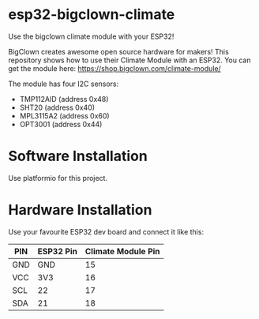 # esp32-bigclown-climate
Use the bigclown climate module with your ESP32!

BigClown creates awesome open source hardware for makers!
This repository shows how to use their Climate Module with an ESP32.
You can get the module here: https://shop.bigclown.com/climate-module/

The module has four I2C sensors:

* TMP112AID (address 0x48)
* SHT20 (address 0x40)
* MPL3115A2 (address 0x60)
* OPT3001 (address 0x44)

# Software Installation

Use platformio for this project.

# Hardware Installation

Use your favourite ESP32 dev board and connect it like this:


PIN | ESP32 Pin | Climate Module Pin
--- | --- | ---
GND | GND | 15
VCC | 3V3 | 16
SCL | 22 | 17
SDA | 21 | 18
